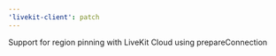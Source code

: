 ```yaml
---
'livekit-client': patch
---
```


Support for region pinning with LiveKit Cloud using prepareConnection
